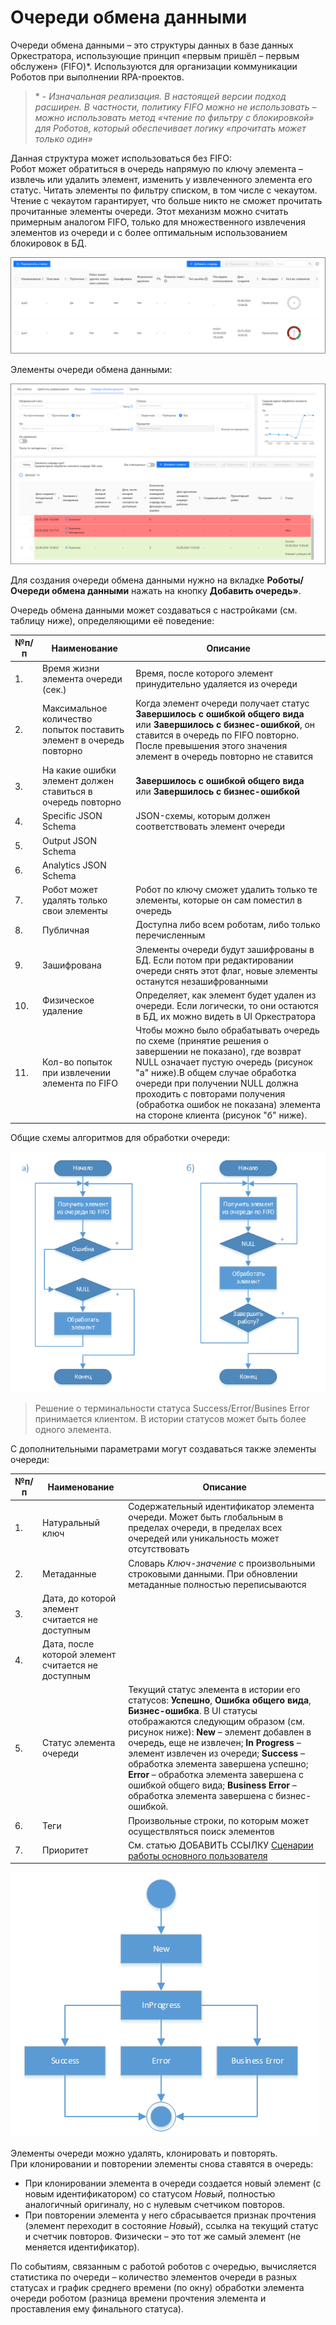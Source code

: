 # Очереди обмена данными

Очереди обмена данными – это структуры данных в базе данных Оркестратора, использующие принцип «первым пришёл – первым обслужен» (FIFO)\*. Используются для организации коммуникации Роботов при выполнении RPA-проектов. 

>\* - *Изначальная реализация. В настоящей версии подход расширен. В частности, политику FIFO можно не использовать – можно использовать метод «чтение по фильтру с блокировкой» для Роботов, который обеспечивает логику «прочитать может только один»*

Данная структура может использоваться без FIFO:  
Робот может обратиться в очередь напрямую по ключу элемента – извлечь или удалить элемент, изменить у извлеченного элемента его статус.
Читать элементы по фильтру списком, в том числе с чекаутом. Чтение с чекаутом гарантирует, что больше никто не сможет прочитать прочитанные элементы очереди. Этот механизм можно считать примерным аналогом FIFO, только для множественного извлечения элементов из очереди и с более оптимальным использованием блокировок в БД.

![](../../../orchestrator-new/resources/orchestrator-user/robots/data-queues1.PNG)

Элементы очереди обмена данными:

![](../../../orchestrator-new/resources/orchestrator-user/robots/data-queues2.PNG)

Для создания очереди обмена данными нужно на вкладке **Роботы/Очереди обмена данными** нажать на кнопку **Добавить очередь»**.

Очередь обмена данными может создаваться с настройками (см. таблицу ниже), определяющими её поведение:

| №п/п | Наименование | Описание |
| --- | --- | --- |
| 1. | Время жизни элемента очереди (сек.) | Время, после которого элемент принудительно удаляется из очереди |
| 2. | Максимальное количество попыток поставить элемент в очередь повторно | Когда элемент очереди получает статус **Завершилось с ошибкой общего вида** или **Завершилось с бизнес-ошибкой**, он ставится в очередь по FIFO повторно. После превышения этого значения элемент в очередь повторно не ставится |
| 3. | На какие ошибки элемент должен ставиться в очередь повторно | **Завершилось с ошибкой общего вида** или **Завершилось с бизнес-ошибкой** |
| 4. | Specific JSON Schema | JSON-схемы, которым должен соответствовать элемент очереди |
| 5. | Output JSON Schema |
| 6. | Analytics JSON Schema |
| 7. | Робот может удалять только свои элементы | Робот по ключу сможет удалить только те элементы, которые он сам поместил в очередь |
| 8. | Публичная | Доступна либо всем роботам, либо только перечисленным |
| 9. | Зашифрована | Элементы очереди будут зашифрованы в БД. Если потом при редактировании очереди снять этот флаг, новые элементы останутся незашифрованными |
| 10. | Физическое удаление | Определяет, как элемент будет удален из очереди. Если логически, то они остаются в БД, их можно видеть в UI Оркестратора |
| 11. | Кол-во попыток при извлечении элемента по FIFO | Чтобы можно было обрабатывать очередь по схеме (принятие решения о завершении не показано), где возврат NULL означает пустую очередь (рисунок "а" ниже).В общем случае обработка очереди при получении NULL должна проходить с повторами получения (обработка ошибок не показана) элемента на стороне клиента (рисунок "б" ниже). |

Общие схемы алгоритмов для обработки очереди:

![](../../../orchestrator-new/resources/orchestrator-user/robots/data-queues3.PNG)

> Решение о терминальности статуса Success/Error/Busines Error принимается клиентом. В истории статусов может быть более одного элемента.

С дополнительными параметрами могут создаваться также элементы очереди:

| №п/п | Наименование | Описание |
| --- | --- | --- |
| 1. | Натуральный ключ | Содержательный идентификатор элемента очереди. Может быть глобальным в пределах очереди, в пределах всех очередей или уникальность может отсутствовать |
| 2. | Метаданные | Словарь *Ключ-значение* с произвольными строковыми данными. При обновлении метаданные полностью переписываются |
| 3. | Дата, до которой элемент считается не доступным |  |
| 4. | Дата, после которой элемент считается не доступным |  |
| 5. | Статус элемента очереди | Текущий статус элемента в истории его статусов: **Успешно**, **Ошибка общего вида**, **Бизнес-ошибка**. В UI статусы отображаются следующим образом (см. рисунок ниже): **New** – элемент добавлен в очередь, еще не извлечен; **In Progress** – элемент извлечен из очереди; **Success** – обработка элемента завершена успешно; **Error** – обработка элемента завершена с ошибкой общего вида; **Business Error** – обработка элемента завершена с бизнес-ошибкой. |
| 6. | Теги | Произвольные строки, по которым может осуществляться поиск элементов |
| 7. | Приоритет | См. статью ДОБАВИТЬ ССЫЛКУ [Сценарии работы основного пользователя]() |

![](../../../orchestrator-new/resources/orchestrator-user/robots/data-queues4.PNG)

Элементы очереди можно удалять, клонировать и повторять.  
При клонировании и повторении элементы снова ставятся в очередь:
* При клонировании элемента в очереди создается новый элемент (с новым идентификатором) со статусом *Новый*, полностью аналогичный оригиналу, но с нулевым счетчиком повторов.
* При повторении элемента у него сбрасывается признак прочтения (элемент переходит в состояние *Новый*), ссылка на текущий статус и счетчик повторов. Физически – это тот же самый элемент (не меняется идентификатор).

По событиям, связанным с работой роботов с очередью, вычисляется статистика по очереди – количество элементов очереди в разных статусах и график среднего времени (по окну) обработки элемента очереди роботом (разница времени прочтения элемента и проставления ему финального статуса).   

